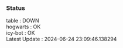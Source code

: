 ### Status


table : DOWN  
hogwarts : OK  
icy-bot : OK  
Latest Update : 2024-06-24 23:09:46.138294
